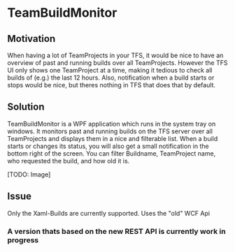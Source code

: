 # TeamBuildMonitor
## Motivation
When having a lot of TeamProjects in your TFS, it would be nice to have an overview of past and running builds over all TeamProjects.
However the TFS UI only shows one TeamProject at a time, making it tedious to check all builds of (e.g.) the last 12 hours.
Also, notification when a build starts or stops would be nice, but theres nothing in TFS that does that by default.

## Solution
TeamBuildMonitor is a WPF application which runs in the system tray on windows. 
It monitors past and running builds on the TFS server over all TeamProjects and displays them in a nice and filterable list.
When a build starts or changes its status, you will also get a small notification in the bottom right of the screen.
You can filter Buildname, TeamProject name, who requested the build, and how old it is.

[TODO: Image]

## Issue
Only the Xaml-Builds are currently supported.
Uses the "old" WCF Api

### A version thats based on the new REST API is currently work in progress
